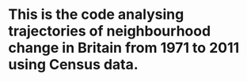 # This is the code analysing trajectories of neighbourhood change in Britain from 1971 to 2011 using Census data.
